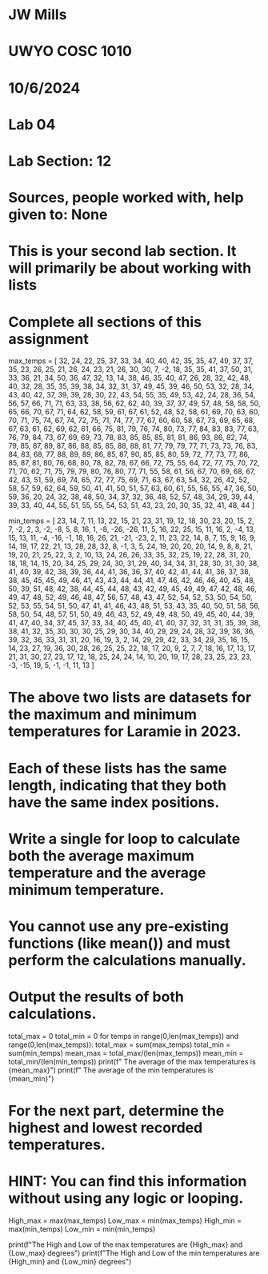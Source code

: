 # JW Mills
# UWYO COSC 1010
# 10/6/2024
# Lab 04
# Lab Section: 12
# Sources, people worked with, help given to: None


# This is your second lab section. It will primarily be about working with lists
# Complete all sections of this assignment 
max_temps = [
    32, 24, 22, 25, 37, 33, 34, 40, 40, 42,
    35, 35, 47, 49, 37, 37, 35, 23, 26, 25,
    21, 26, 24, 23, 21, 26, 30, 30, 7, -2,
    18, 35, 35, 41, 37, 50, 31, 33, 36, 21,
    34, 50, 36, 47, 32, 13, 14, 38, 46, 35,
    40, 47, 26, 28, 32, 42, 48, 40, 32, 28,
    35, 35, 39, 38, 34, 32, 31, 37, 49, 45,
    39, 46, 50, 53, 32, 28, 34, 43, 40, 42,
    37, 39, 39, 28, 30, 22, 43, 54, 55, 35,
    49, 53, 42, 24, 28, 36, 54, 56, 57, 66,
    71, 71, 63, 33, 38, 56, 62, 62, 40, 39,
    37, 37, 49, 57, 48, 58, 58, 50, 65, 66,
    70, 67, 71, 64, 62, 58, 59, 61, 67, 61,
    52, 48, 52, 58, 61, 69, 70, 63, 60, 70,
    71, 75, 74, 67, 74, 72, 75, 71, 74, 77,
    77, 67, 60, 60, 58, 67, 73, 69, 65, 68,
    67, 63, 61, 62, 69, 62, 61, 66, 75, 81,
    79, 76, 74, 80, 73, 77, 84, 83, 83, 77,
    63, 76, 79, 84, 73, 67, 69, 69, 73, 78,
    83, 85, 85, 85, 81, 81, 86, 93, 86, 82,
    74, 79, 85, 87, 89, 87, 86, 88, 85, 85,
    88, 88, 81, 77, 79, 79, 77, 71, 73, 73,
    76, 83, 84, 83, 68, 77, 88, 89, 89, 86,
    85, 87, 90, 85, 85, 80, 59, 72, 77, 73,
    77, 86, 85, 87, 81, 80, 76, 68, 80, 78,
    82, 78, 67, 66, 72, 75, 55, 64, 72, 77,
    75, 70, 72, 71, 70, 62, 71, 75, 79, 79,
    80, 76, 80, 77, 71, 55, 58, 61, 56, 67,
    70, 69, 68, 67, 42, 43, 51, 59, 69, 74,
    65, 72, 77, 75, 69, 71, 63, 67, 63, 54,
    32, 26, 42, 52, 58, 57, 59, 62, 64, 59,
    50, 41, 41, 50, 51, 57, 63, 60, 61, 55,
    56, 55, 47, 36, 50, 59, 36, 20, 24, 32,
    38, 48, 50, 34, 37, 32, 36, 48, 52, 57,
    48, 34, 29, 39, 44, 39, 33, 40, 44, 55,
    51, 55, 55, 54, 53, 51, 43, 23, 20, 30,
    35, 32, 41, 48, 44
]


min_temps = [
    23, 14, 7, 11, 13, 22, 15, 21, 23, 31,
    19, 12, 18, 30, 23, 20, 15, 2, 7, -2,
    2, 3, -2, -8, 5, 8, 16, 1, -8, -26, -26,
    11, 5, 16, 22, 25, 15, 11, 16, 2, -4, 
    13, 15, 13, 11, -4, -16, -1, 18, 16, 26,
    21, -21, -23, 2, 11, 23, 22, 14, 8, 7,
    15, 9, 16, 9, 14, 19, 17, 22, 21, 13,
    28, 28, 32, 8, -1, 3, 5, 24, 19, 20,
    20, 20, 14, 9, 8, 8, 21, 19, 20, 21,
    25, 22, 3, 2, 10, 13, 24, 26, 26, 33,
    35, 32, 25, 19, 22, 28, 31, 20, 18, 18,
    14, 15, 20, 34, 25, 29, 24, 30, 31, 29,
    40, 34, 34, 31, 28, 30, 31, 30, 38, 41,
    40, 39, 42, 38, 39, 36, 44, 41, 36, 36,
    37, 40, 42, 41, 44, 41, 36, 37, 38, 38,
    45, 45, 45, 49, 46, 41, 43, 43, 44, 44,
    41, 47, 46, 42, 46, 46, 40, 45, 48, 50,
    39, 51, 48, 42, 38, 44, 45, 44, 48, 43,
    42, 49, 45, 49, 49, 47, 42, 48, 46, 49,
    47, 48, 52, 49, 46, 48, 47, 56, 57, 48,
    43, 47, 52, 54, 52, 53, 50, 54, 50, 52,
    53, 55, 54, 51, 50, 47, 41, 41, 46, 43,
    48, 51, 53, 43, 35, 40, 50, 51, 58, 56,
    58, 50, 54, 48, 57, 51, 50, 49, 46, 43,
    52, 49, 49, 48, 50, 49, 45, 40, 44, 39,
    41, 47, 40, 34, 37, 45, 37, 33, 34, 40,
    45, 40, 41, 40, 37, 32, 31, 31, 35, 39,
    38, 38, 41, 32, 35, 30, 30, 30, 25, 29,
    30, 34, 40, 29, 29, 24, 28, 32, 39, 36,
    36, 39, 32, 36, 33, 31, 31, 20, 16, 19,
    3, 2, 14, 29, 29, 42, 33, 34, 29, 35,
    16, 15, 14, 23, 27, 19, 36, 30, 28, 26,
    25, 25, 22, 18, 17, 20, 9, 2, 7, 7,
    18, 16, 17, 13, 17, 21, 31, 30, 27, 23,
    17, 12, 18, 25, 24, 24, 14, 10, 20, 19,
    17, 28, 23, 25, 23, 23, -3, -15, 19, 5,
    -1, -1, 11, 13
]

# The above two lists are datasets for the maximum and minimum temperatures for Laramie in 2023.
# Each of these lists has the same length, indicating that they both have the same index positions.
# Write a single for loop to calculate both the average maximum temperature and the average minimum temperature.
# You cannot use any pre-existing functions (like mean()) and must perform the calculations manually.
# Output the results of both calculations.

total_max = 0
total_min = 0
for temps in range(0,len(max_temps)) and range(0,len(max_temps)): 
    total_max =  sum(max_temps)
    total_min = sum(min_temps)
    mean_max = total_max/(len(max_temps))
    mean_min = total_min/(len(min_temps))
print(f" The average of the max temperatures is {mean_max}")
print(f" The average of the min temperatures is {mean_min}")

# For the next part, determine the highest and lowest recorded temperatures.
# HINT: You can find this information without using any logic or looping.

High_max = max(max_temps)
Low_max = min(max_temps)
High_min = max(min_temps)
Low_min = min(min_temps)

print(f"The High and Low of the max temperatures are {High_max} and {Low_max} degrees")
print(f"The High and Low of the min temperatures are {High_min} and {Low_min} degrees")

